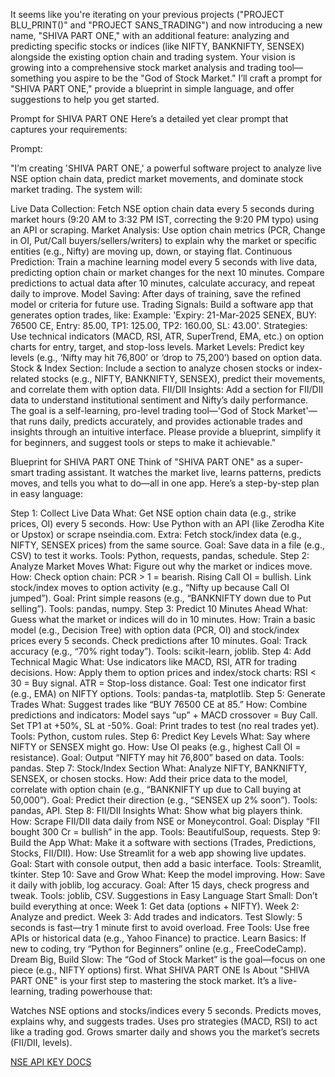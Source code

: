 It seems like you're iterating on your previous projects ("PROJECT BLU_PRINT()" and "PROJECT SANS_TRADING") and now introducing a new name, "SHIVA PART ONE," with an additional feature: analyzing and predicting specific stocks or indices (like NIFTY, BANKNIFTY, SENSEX) alongside the existing option chain and trading system. Your vision is growing into a comprehensive stock market analysis and trading tool—something you aspire to be the "God of Stock Market." I’ll craft a prompt for "SHIVA PART ONE," provide a blueprint in simple language, and offer suggestions to help you get started.

Prompt for SHIVA PART ONE
Here’s a detailed yet clear prompt that captures your requirements:

Prompt:

"I’m creating 'SHIVA PART ONE,' a powerful software project to analyze live NSE option chain data, predict market movements, and dominate stock market trading. The system will:

Live Data Collection: Fetch NSE option chain data every 5 seconds during market hours (9:20 AM to 3:32 PM IST, correcting the 9:20 PM typo) using an API or scraping.
Market Analysis: Use option chain metrics (PCR, Change in OI, Put/Call buyers/sellers/writers) to explain why the market or specific entities (e.g., Nifty) are moving up, down, or staying flat.
Continuous Prediction: Train a machine learning model every 5 seconds with live data, predicting option chain or market changes for the next 10 minutes. Compare predictions to actual data after 10 minutes, calculate accuracy, and repeat daily to improve.
Model Saving: After days of training, save the refined model or criteria for future use.
Trading Signals: Build a software app that generates option trades, like:
Example: 'Expiry: 21-Mar-2025 SENEX, BUY: 76500 CE, Entry: 85.00, TP1: 125.00, TP2: 160.00, SL: 43.00'.
Strategies: Use technical indicators (MACD, RSI, ATR, SuperTrend, EMA, etc.) on option charts for entry, target, and stop-loss levels.
Market Levels: Predict key levels (e.g., ‘Nifty may hit 76,800’ or ‘drop to 75,200’) based on option data.
Stock & Index Section: Include a section to analyze chosen stocks or index-related stocks (e.g., NIFTY, BANKNIFTY, SENSEX), predict their movements, and correlate them with option data.
FII/DII Insights: Add a section for FII/DII data to understand institutional sentiment and Nifty’s daily performance.
The goal is a self-learning, pro-level trading tool—'God of Stock Market'—that runs daily, predicts accurately, and provides actionable trades and insights through an intuitive interface. Please provide a blueprint, simplify it for beginners, and suggest tools or steps to make it achievable."

Blueprint for SHIVA PART ONE
Think of "SHIVA PART ONE" as a super-smart trading assistant. It watches the market live, learns patterns, predicts moves, and tells you what to do—all in one app. Here’s a step-by-step plan in easy language:

Step 1: Collect Live Data
What: Get NSE option chain data (e.g., strike prices, OI) every 5 seconds.
How: Use Python with an API (like Zerodha Kite or Upstox) or scrape nseindia.com.
Extra: Fetch stock/index data (e.g., NIFTY, SENSEX prices) from the same source.
Goal: Save data in a file (e.g., CSV) to test it works.
Tools: Python, requests, pandas, schedule.
Step 2: Analyze Market Moves
What: Figure out why the market or indices move.
How: Check option chain:
PCR > 1 = bearish.
Rising Call OI = bullish.
Link stock/index moves to option activity (e.g., “Nifty up because Call OI jumped”).
Goal: Print simple reasons (e.g., “BANKNIFTY down due to Put selling”).
Tools: pandas, numpy.
Step 3: Predict 10 Minutes Ahead
What: Guess what the market or indices will do in 10 minutes.
How: Train a basic model (e.g., Decision Tree) with option data (PCR, OI) and stock/index prices every 5 seconds. Check predictions after 10 minutes.
Goal: Track accuracy (e.g., “70% right today”).
Tools: scikit-learn, joblib.
Step 4: Add Technical Magic
What: Use indicators like MACD, RSI, ATR for trading decisions.
How: Apply them to option prices and index/stock charts:
RSI < 30 = Buy signal.
ATR = Stop-loss distance.
Goal: Test one indicator first (e.g., EMA) on NIFTY options.
Tools: pandas-ta, matplotlib.
Step 5: Generate Trades
What: Suggest trades like “BUY 76500 CE at 85.”
How: Combine predictions and indicators:
Model says “up” + MACD crossover = Buy Call.
Set TP1 at +50%, SL at -50%.
Goal: Print trades to test (no real trades yet).
Tools: Python, custom rules.
Step 6: Predict Key Levels
What: Say where NIFTY or SENSEX might go.
How: Use OI peaks (e.g., highest Call OI = resistance).
Goal: Output “NIFTY may hit 76,800” based on data.
Tools: pandas.
Step 7: Stock/Index Section
What: Analyze NIFTY, BANKNIFTY, SENSEX, or chosen stocks.
How: Add their price data to the model, correlate with option chain (e.g., “BANKNIFTY up due to Call buying at 50,000”).
Goal: Predict their direction (e.g., “SENSEX up 2% soon”).
Tools: pandas, API.
Step 8: FII/DII Insights
What: Show what big players think.
How: Scrape FII/DII data daily from NSE or Moneycontrol.
Goal: Display “FII bought 300 Cr = bullish” in the app.
Tools: BeautifulSoup, requests.
Step 9: Build the App
What: Make it a software with sections (Trades, Predictions, Stocks, FII/DII).
How: Use Streamlit for a web app showing live updates.
Goal: Start with console output, then add a basic interface.
Tools: Streamlit, tkinter.
Step 10: Save and Grow
What: Keep the model improving.
How: Save it daily with joblib, log accuracy.
Goal: After 15 days, check progress and tweak.
Tools: joblib, CSV.
Suggestions in Easy Language
Start Small: Don’t build everything at once:
Week 1: Get data (options + NIFTY).
Week 2: Analyze and predict.
Week 3: Add trades and indicators.
Test Slowly: 5 seconds is fast—try 1 minute first to avoid overload.
Free Tools: Use free APIs or historical data (e.g., Yahoo Finance) to practice.
Learn Basics: If new to coding, try “Python for Beginners” online (e.g., FreeCodeCamp).
Dream Big, Build Slow: The “God of Stock Market” is the goal—focus on one piece (e.g., NIFTY options) first.
What SHIVA PART ONE Is About
"SHIVA PART ONE" is your first step to mastering the stock market. It’s a live-learning, trading powerhouse that:

Watches NSE options and stocks/indices every 5 seconds.
Predicts moves, explains why, and suggests trades.
Uses pro strategies (MACD, RSI) to act like a trading god.
Grows smarter daily and shows you the market’s secrets (FII/DII, levels).






[NSE API KEY DOCS](https://hi-imcodeman.github.io/stock-nse-india/)

